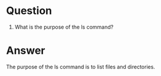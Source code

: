 # Question

1. What is the purpose of the ls command?

# Answer

The purpose of the ls command is to list files and directories.